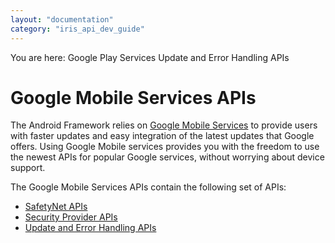 ```yaml
---
layout: "documentation"
category: "iris_api_dev_guide"
---
```

                             

You are here: Google Play Services Update and Error Handling APIs

Google Mobile Services APIs
===========================

The Android Framework relies on [Google Mobile Services](https://www.android.com/intl/en_in/gms/) to provide users with faster updates and easy integration of the latest updates that Google offers. Using Google Mobile services provides you with the freedom to use the newest APIs for popular Google services, without worrying about device support.

The Google Mobile Services APIs contain the following set of APIs:

*   [SafetyNet APIs](safetynetapi.html#safetynet-apis)
*   [Security Provider APIs](securityprovider_api.html#security-provider-apis)
*   [Update and Error Handling APIs](gms_update_error_api.html#update-and-error-handling-apis)

